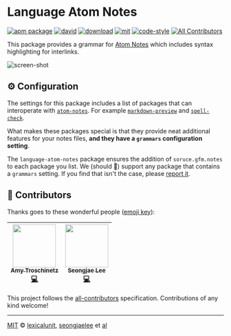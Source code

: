 # Language Atom Notes

[![apm package][apm-ver-link]][releases]
[![david][david-badge]][david]
[![download][dl-badge]][apm-pkg-link]
[![mit][mit-badge]][mit]
[![code-style][code-style-badge]][code-style]
[![All Contributors](https://img.shields.io/badge/all_contributors-2-orange.svg?style=flat-square)](#contributors)

This package provides a grammar for [Atom Notes][atom-notes] which includes
syntax highlighting for interlinks.

![screen-shot][screen-shot]

## ⚙️ Configuration

The settings for this package includes a list of packages that can interoperate
with [`atom-notes`][atom-notes]. For example
[`markdown-preview`][markdown-preview] and [`spell-check`][spell-check].

What makes these packages special is that they provide neat additional features
for your notes files, **and they have a `grammars` configuration setting**.

The `language-atom-notes` package ensures the addition of `soruce.gfm.notes` to
each package you list. We (should 🤞) support any package that contains a
`grammars` setting. If you find that isn't the case, please [report it][issues].

## 💖 Contributors

Thanks goes to these wonderful people ([emoji key](https://github.com/kentcdodds/all-contributors#emoji-key)):

<!-- ALL-CONTRIBUTORS-LIST:START - Do not remove or modify this section -->
| [<img src="https://avatars1.githubusercontent.com/u/1903876?v=4" width="100px;"/><br /><sub>Amy Troschinetz</sub>](http://lexicalunit.com)<br />[💻](https://github.com/lexicalunit/language-atom-notes/commits?author=lexicalunit "Code") | [<img src="https://avatars1.githubusercontent.com/u/948301?v=4" width="100px;"/><br /><sub>Seongjae Lee</sub>](http://bluebrown.net)<br />[💻](https://github.com/lexicalunit/language-atom-notes/commits?author=seongjaelee "Code") |
| :---: | :---: |
<!-- ALL-CONTRIBUTORS-LIST:END -->

This project follows the [all-contributors](https://github.com/kentcdodds/all-contributors) specification. Contributions of any kind welcome!

---

[MIT][mit] © [lexicalunit][lexicalunit], [seongjaelee][seongjaelee] et [al][contributors]

[lexicalunit]:      http://github.com/lexicalunit
[seongjaelee]:      http://github.com/seongjaelee

[apm-pkg-link]:     https://atom.io/packages/language-atom-notes
[apm-ver-link]:     https://img.shields.io/apm/v/language-atom-notes.svg
[code-style-badge]: https://img.shields.io/badge/code_style-standard-brightgreen.svg
[code-style]:       https://standardjs.com/
[contributors]:     https://github.com/lexicalunit/language-atom-notes/graphs/contributors
[david-badge]:      https://david-dm.org/lexicalunit/language-atom-notes.svg
[david]:            https://david-dm.org/lexicalunit/language-atom-notes
[dl-badge]:         http://img.shields.io/apm/dm/language-atom-notes.svg
[issues]:           https://github.com/lexicalunit/language-atom-notes/issues
[mit-badge]:        https://img.shields.io/apm/l/language-atom-notes.svg
[mit]:              http://opensource.org/licenses/MIT
[releases]:         https://github.com/lexicalunit/language-atom-notes/releases

[atom-notes]:       https://github.com/lexicalunit/atom-notes
[markdown-preview]: https://github.com/atom/markdown-preview
[screen-shot]:      https://user-images.githubusercontent.com/1903876/30125679-d283494a-92fe-11e7-868b-e788f4fc0e66.png
[spell-check]:      https://github.com/atom/spell-check
